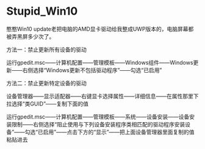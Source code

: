 # Stupid_Win10
憨憨Win10 update老把电脑的AMD显卡驱动给我整成UWP版本的，电脑屏幕都被弄黑屏多少次了。

方法一：禁止更新所有设备的驱动

运行gpedit.msc——计算机配置——管理模板——Windows组件——Windows更新——右侧选择“Windows更新不包括驱动程序”——勾选“已启用”

方法二：禁止更新特定设备的驱动

设备管理器——显示适配器——右键显卡选择属性——详细信息——在属性那里下拉选择“类GUID”——复制下面的值

运行gpedit.msc——计算机配置——管理模板——系统——设备安装——设备安装限制——右侧选择“阻止使用与下列设备安装程序类相匹配的驱动程序安装设备”——勾选“已启用”——点击下方的“显示”——把上面设备管理器里面复制的值粘贴进去
